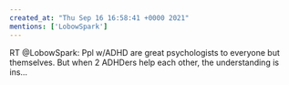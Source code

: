 ```yaml
---
created_at: "Thu Sep 16 16:58:41 +0000 2021"
mentions: ['LobowSpark']
---
```


RT @LobowSpark: Ppl w/ADHD are great psychologists to everyone but themselves. But when 2 ADHDers help each other, the understanding is ins…